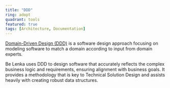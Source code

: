 ```yaml
---
title: "DDD"
ring: adopt
quadrant: tools
featured: true
tags: [Architecture, Documentation]
---
```


[Domain-Driven Design (DDD)](https://www.domainlanguage.com/ddd/) is a software design approach focusing on modeling software to match a domain according to input from domain experts.

Be Lenka uses DDD to design software that accurately reflects the complex business logic and requirements, ensuring alignment with business goals. It provides a methodology that is key to Technical Solution Design and assists heavily with creating robust data structures.
